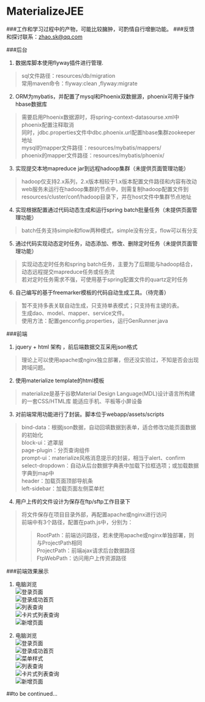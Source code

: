 # MaterializeJEE

###工作和学习过程中的产物，可能比较臃肿，可酌情自行增删功能。
###反馈和探讨联系：zhao.sk@qq.com

###后台

1. 数据库脚本使用flyway插件进行管理.      
>sql文件路径：resources/db/migration  
>常用maven命令：flyway:clean ,flyway:migrate  

2. ORM为mybatis，并配置了mysql和Phoenix双数据源，phoenix可用于操作hbase数据库    
>需要启用Phoenix数据源时，将spring-context-datasourse.xml中phoenix配置注释取消    
>同时，jdbc.properties文件中dbc.phoenix.url配置hbase集群zookeeper地址    
>mysql的mapper文件路径：resources/mybatis/mappers/  
>phoenix的mapper文件路径：resources/mybatis/phoenix/  

3. 实现提交本地mapreduce jar到远程hadoop集群（未提供页面管理功能）    
>hadoop仅支持2.x系列，2.x版本相较于1.x版本配置文件路径和内容有改动    
>web服务未运行在hadoop集群的节点中，则需复制hadoop配置文件到resources/cluster/conf/hadoop目录下，并在host文件中集群节点地址    

4. 实现根据配置通过代码动态生成和运行spring batch批量任务（未提供页面管理功能）          
>batch任务支持simple和flow两种模式，simple没有分支，flow可以有分支       

5. 通过代码实现动态定时任务，动态添加、修改、删除定时任务（未提供页面管理功能）         
>实现动态定时任务和spring batch任务，主要为了后期能与hadoop结合，动态远程提交mapreduce任务或任务流    
>若对定时任务需求不强，可使用基于spring配置文件的quartz定时任务    
  
6. 自己编写的基于freemarker模板的代码自动生成工具。（待完善）  
>暂不支持多表关联自动生成，只支持单表模式；只支持有主键的表。  
>生成dao、model、mapper、service文件。  
>使用方法：配置genconfig.properties，运行GenRunner.java  

###前端

1. jquery + html 架构 ，前后端数据交互采用json格式 
>理论上可以使用apache或nginx独立部署，但还没实验过，不知是否会出现跨域问题。  

2. 使用materialize template的html模板
>materialize是基于谷歌Material Design Language(MDL)设计语言所构建的一套CSS/HTML库 
>能适应手机、平板等小屏设备 

3. 对前端常用功能进行了封装。脚本位于webapp/assets/scripts  
>bind-data：根据json数据，自动回填数据到表单，适合修改功能页面数据的初始化  
>block-ui：遮罩层   
>page-plugin：分页查询组件   
>prompt-ui：materialize风格消息提示的封装，相当于alert、confirm   
>select-dropdown：自动从后台数据字典表中加载下拉框选项；或加载数据字典到map中   
>header：加载页面顶部导航条   
>left-sidebar：加载页面左侧菜单栏   

4. 用户上传的文件设计为保存在ftp/sftp工作目录下    
>将文件保存在项目目录外部，再配置apache或nginx进行访问    
>前端中有3个路径，配置在path.js中，分别为：   
>>RootPath：前端访问路径，若未使用apache或nginx单独部署，则与ProjectPath相同   
>>ProjectPath：前端ajax请求后台数据路径   
>>FtpWebPath：访问用户上传资源路径   

###前端效果展示

1. 电脑浏览    
![](https://github.com/shukun-zhao/MaterializeJEE/raw/master/product_rendering/web/web登录.png "登录页面")  
![](https://github.com/shukun-zhao/MaterializeJEE/raw/master/product_rendering/web/web首页.png "登录成功首页")  
![](https://github.com/shukun-zhao/MaterializeJEE/raw/master/product_rendering/web/web列表.png "列表查询")  
![](https://github.com/shukun-zhao/MaterializeJEE/raw/master/product_rendering/web/web卡片列表.png "卡片式列表查询")  
![](https://github.com/shukun-zhao/MaterializeJEE/raw/master/product_rendering/web/web新增.png "新增页面")  

2. 电脑浏览    
![](https://github.com/shukun-zhao/MaterializeJEE/raw/master/product_rendering/phone/phone登录.PNG "登录页面")  
![](https://github.com/shukun-zhao/MaterializeJEE/raw/master/product_rendering/phone/phone首页.PNG "登录成功首页")  
![](https://github.com/shukun-zhao/MaterializeJEE/raw/master/product_rendering/phone/phone菜单.PNG "菜单样式")  
![](https://github.com/shukun-zhao/MaterializeJEE/raw/master/product_rendering/phone/phone列表.PNG "列表查询")  
![](https://github.com/shukun-zhao/MaterializeJEE/raw/master/product_rendering/phone/phone卡片.PNG "卡片式列表查询")  
![](https://github.com/shukun-zhao/MaterializeJEE/raw/master/product_rendering/phone/phone新增.PNG "新增页面")  

  
##to be continued...